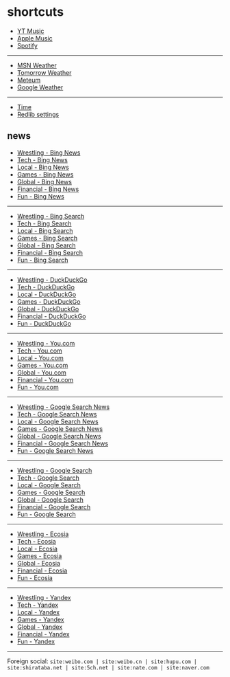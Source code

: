 # shortcuts

- [YT Music](https://music.youtube.com)
- [Apple Music](https://music.apple.com)
- [Spotify](https://open.spotify.com)

---

- [MSN Weather](https://www.msn.com/en-us/weather/maps/radar)
- [Tomorrow Weather](https://weather.tomorrow.io)
- [Meteum](https://meteum.ai/weather/search)
- [Google Weather](https://www.google.com/search?q=weather&udm=0&safe=off)

---

- [Time](https://time.is/?c=d3l1_3F_3j1_3Y1_3WXth2i2s.TAXfmrXc1Xo480Xz1Xa1Xb51ea29.4e4185.28571f.2d99db.abbd8.1bb85e.1c3b23Xw1Xv20240528Xh0Xi1XZ1XmXuXB1Xs0)
- [Redlib settings](https://redlib.freedit.eu/settings/restore/?theme=system&front_page=default&layout=card&wide=off&post_sort=top&comment_sort=top&show_nsfw=on&use_hls=off&hide_hls_notification=off&hide_awards=off&fixed_navbar=on&subscriptions=&filters=)

## news

- [Wrestling - Bing News](https://www.bing.com/news/search?q=%28ringsidenews+com%29+%7C+%28wrestlinginc+com%29+%7C+%28fightful+com%29+%7C+site%3Aringsidenews.com+%7C+site%3Awrestlinginc.com+%7C+site%3Afightful.com&qft=interval%3d"7")
- [Tech - Bing News](https://www.bing.com/news/search?q=msft+OR+aapl+OR+goog+OR+intc+OR+%28ai+generate%29+OR+%28ai+generative%29+OR+%28ai+model%29+OR+perplexity+OR+ios+OR+%22windows+11%22+OR+%22windows+10%22+OR+%22windows+update%22+OR+starlink%22+OR+starlink&qft=interval%3d"7")
- [Local - Bing News](https://www.bing.com/news/search?q=site%3Anewsinfo.inquirer.net+%7C+site%3Anews.abs-cbn.com%2Fnews+%7C+site%3Aphilstar.com%2Fnation+%7C+site%3Agmanetwork.com%2Fnews%2Ftopstories%2Fmetro+%7C+site%3Agmanetwork.com%2Fnews%2Ftopstories%2Fnation+%7C+site%3Asports.inquirer.net+%7C+site%3Aautoindustriya.com&qft=interval%3d"7")
- [Games - Bing News](https://www.bing.com/news/search?q=genshin+OR+valorant+OR+%22league+of+legends%22+OR+wuthering+OR+%22smash+bros%22+OR+ntes&qft=interval%3d"7")
- [Global - Bing News](https://www.bing.com/news/search?q=(channelnewsasia+com+world)+%7C+(france24+com+en+live+news)+%7C+(csmonitor+com+world)+%7C+(reuters+com+world)+%7C+site%3achannelnewsasia.com%2fworld+%7C+site%3afrance24.com%2fen%2flive-news+%7C+site%3acsmonitor.com&qft=interval%3d"7")
- [Financial - Bing News](https://www.bing.com/news/search?q=(benzinga+com+general+gaming)+%7c+site%3abenzinga.com%2fgeneral%2fgaming+%7c+((msft+%7c+aapl+%7c+goog+%7c+ntes+%7c+ttwo+%7c+intl+%7c+amd+%7c+tsm)+(site%3abenzinga.com+%7c+site%3ainvesting.com+%7c+site%3afinance.yahoo.com))&qft=interval%3d"7")
- [Fun - Bing News](https://www.bing.com/news/search?qft=interval%3d"7"&q=site%3Acaranddriver.com%2Fnews+%7C+site%3Aroadandtrack.com%2Fnews+%7C+site%3Ajalopnik.com+%7C+site%3Atopgear.com.ph%2Fnews+%7C+site%3Asoranews24.com)
<!-- Format: - [*queryTitle* - Bing News](https://www.bing.com/news/search?qft=interval%3d"7"&q=[query]) -->

---

- [Wrestling - Bing Search](https://www.bing.com/search?q=%28ringsidenews+com%29+%7C+%28wrestlinginc+com%29+%7C+%28fightful+com%29+%7C+site%3Aringsidenews.com+%7C+site%3Awrestlinginc.com+%7C+site%3Afightful.com&filters=ex1%3a%22ez1%22&mkt=en-US&setlang=en-us)
- [Tech - Bing Search](https://www.bing.com/search?q=msft+OR+aapl+OR+goog+OR+intc+OR+%28ai+generate%29+OR+%28ai+generative%29+OR+%28ai+model%29+OR+perplexity+OR+ios+OR+%22windows+11%22+OR+%22windows+10%22+OR+%22windows+update%22+OR+starlink%22+OR+starlink&filters=ex1%3a%22ez1%22&mkt=en-US&setlang=en-us)
- [Local - Bing Search](https://www.bing.com/search?q=site%3Anewsinfo.inquirer.net+%7C+site%3Anews.abs-cbn.com%2Fnews+%7C+site%3Aphilstar.com%2Fnation+%7C+site%3Agmanetwork.com%2Fnews%2Ftopstories%2Fmetro+%7C+site%3Agmanetwork.com%2Fnews%2Ftopstories%2Fnation+%7C+site%3Asports.inquirer.net+%7C+site%3Aautoindustriya.com&filters=ex1%3a%22ez1%22&mkt=en-US&setlang=en-us)
- [Games - Bing Search](https://www.bing.com/search?q=genshin+OR+valorant+OR+%22league+of+legends%22+OR+wuthering+OR+%22smash+bros%22+OR+ntes&filters=ex1%3a%22ez1%22&mkt=en-US&setlang=en-us)
- [Global - Bing Search](https://www.bing.com/search?q=(channelnewsasia+com+world)+%7C+(france24+com+en+live+news)+%7C+(csmonitor+com+world)+%7C+(reuters+com+world)+%7C+site%3achannelnewsasia.com%2fworld+%7C+site%3afrance24.com%2fen%2flive-news+%7C+site%3acsmonitor.com&filters=ex1%3a%22ez1%22&mkt=en-US&setlang=en-us)
- [Financial - Bing Search](https://www.bing.com/search?q=(benzinga+com+general+gaming)+%7c+site%3abenzinga.com%2fgeneral%2fgaming+%7c+((msft+%7c+aapl+%7c+goog+%7c+ntes+%7c+ttwo+%7c+intl+%7c+amd+%7c+tsm)+(site%3abenzinga.com+%7c+site%3ainvesting.com+%7c+site%3afinance.yahoo.com))&filters=ex1%3a%22ez1%22&mkt=en-US&setlang=en-us)
- [Fun - Bing Search](https://www.bing.com/search?filters=ex1%3a%22ez1%22&mkt=en-US&setlang=en-us&q=site%3Acaranddriver.com%2Fnews+%7C+site%3Aroadandtrack.com%2Fnews+%7C+site%3Ajalopnik.com+%7C+site%3Atopgear.com.ph%2Fnews+%7C+site%3Asoranews24.com)
<!-- Format: - [*queryTitle* - Bing Search](https://www.bing.com/search?filters=ex1%3a%22ez1%22&mkt=en-US&setlang=en-us&q=[query]) -->

---

- [Wrestling - DuckDuckGo](https://duckduckgo.com/?q=%28ringsidenews+com%29+%7C+%28wrestlinginc+com%29+%7C+%28fightful+com%29+%7C+site%3Aringsidenews.com+%7C+site%3Awrestlinginc.com+%7C+site%3Afightful.com&df=d&assist=true)
- [Tech - DuckDuckGo](https://duckduckgo.com/?q=msft+OR+aapl+OR+goog+OR+intc+OR+%28ai+generate%29+OR+%28ai+generative%29+OR+%28ai+model%29+OR+perplexity+OR+ios+OR+%22windows+11%22+OR+%22windows+10%22+OR+%22windows+update%22+OR+starlink%22+OR+starlink&df=d)
- [Local - DuckDuckGo](https://duckduckgo.com/?q=site%3Anewsinfo.inquirer.net+%7C+site%3Anews.abs-cbn.com%2Fnews+%7C+site%3Aphilstar.com%2Fnation+%7C+site%3Agmanetwork.com%2Fnews%2Ftopstories%2Fmetro+%7C+site%3Agmanetwork.com%2Fnews%2Ftopstories%2Fnation+%7C+site%3Asports.inquirer.net+%7C+site%3Aautoindustriya.com&df=d&assist=true)
- [Games - DuckDuckGo](https://duckduckgo.com/?q=genshin+OR+valorant+OR+%22league+of+legends%22+OR+wuthering+OR+%22smash+bros%22+OR+ntes&df=d&assist=true)
- [Global - DuckDuckGo](https://duckduckgo.com/?q=(channelnewsasia+com+world)+%7C+(france24+com+en+live+news)+%7C+(csmonitor+com+world)+%7C+(reuters+com+world)+%7C+site%3achannelnewsasia.com%2fworld+%7C+site%3afrance24.com%2fen%2flive-news+%7C+site%3acsmonitor.com&df=d&assist=true)
- [Financial - DuckDuckGo](https://duckduckgo.com/?q=(benzinga+com+general+gaming)+%7c+site%3abenzinga.com%2fgeneral%2fgaming+%7c+((msft+%7c+aapl+%7c+goog+%7c+ntes+%7c+ttwo+%7c+intl+%7c+amd+%7c+tsm)+(site%3abenzinga.com+%7c+site%3ainvesting.com+%7c+site%3afinance.yahoo.com))&df=d&assist=true)
- [Fun - DuckDuckGo](https://duckduckgo.com/?df=d&assist=true&q=site%3Acaranddriver.com%2Fnews+%7C+site%3Aroadandtrack.com%2Fnews+%7C+site%3Ajalopnik.com+%7C+site%3Atopgear.com.ph%2Fnews+%7C+site%3Asoranews24.com)
<!-- Format: - [*queryTitle* - DuckDuckGo](https://duckduckgo.com/?df=d&assist=true&q=[query]) -->

---

- [Wrestling - You.com](https://you.com/search?q=%28ringsidenews+com%29+%7C+%28wrestlinginc+com%29+%7C+%28fightful+com%29+%7C+site%3Aringsidenews.com+%7C+site%3Awrestlinginc.com+%7C+site%3Afightful.com)
- [Tech - You.com](https://you.com/search?q=msft+OR+aapl+OR+goog+OR+intc+OR+%28ai+generate%29+OR+%28ai+generative%29+OR+%28ai+model%29+OR+perplexity+OR+ios+OR+%22windows+11%22+OR+%22windows+10%22+OR+%22windows+update%22+OR+starlink%22+OR+starlink)
- [Local - You.com](https://you.com/search?q=site%3Anewsinfo.inquirer.net+%7C+site%3Anews.abs-cbn.com%2Fnews+%7C+site%3Aphilstar.com%2Fnation+%7C+site%3Agmanetwork.com%2Fnews%2Ftopstories%2Fmetro+%7C+site%3Agmanetwork.com%2Fnews%2Ftopstories%2Fnation+%7C+site%3Asports.inquirer.net+%7C+site%3Aautoindustriya.com)
- [Games - You.com](https://you.com/search?q=genshin+OR+valorant+OR+%22league+of+legends%22+OR+wuthering+OR+%22smash+bros%22+OR+ntes)
- [Global - You.com](https://you.com/search?q=(channelnewsasia+com+world)+%7C+(france24+com+en+live+news)+%7C+(csmonitor+com+world)+%7C+(reuters+com+world)+%7C+site%3achannelnewsasia.com%2fworld+%7C+site%3afrance24.com%2fen%2flive-news+%7C+site%3acsmonitor.com)
- [Financial - You.com](https://you.com/search?q=(benzinga+com+general+gaming)+%7c+site%3abenzinga.com%2fgeneral%2fgaming+%7c+((msft+%7c+aapl+%7c+goog+%7c+ntes+%7c+ttwo+%7c+intl+%7c+amd+%7c+tsm)+(site%3abenzinga.com+%7c+site%3ainvesting.com+%7c+site%3afinance.yahoo.com)))
- [Fun - You.com](https://you.com/search?q=site%3Acaranddriver.com%2Fnews+%7C+site%3Aroadandtrack.com%2Fnews+%7C+site%3Ajalopnik.com+%7C+site%3Atopgear.com.ph%2Fnews+%7C+site%3Asoranews24.com)
<!-- Format: - [*queryTitle* - You.com](https://you.com/search?q=[query]) -->

---

- [Wrestling - Google Search News](https://www.google.com/search?safe=off&tbm=nws&tbs=qdr:d&q=%28ringsidenews+com%29+%7C+%28wrestlinginc+com%29+%7C+%28fightful+com%29+%7C+site%3Aringsidenews.com+%7C+site%3Awrestlinginc.com+%7C+site%3Afightful.com)
- [Tech - Google Search News](https://www.google.com/search?safe=off&tbm=nws&tbs=qdr:d&q=msft+OR+aapl+OR+goog+OR+intc+OR+%28ai+generate%29+OR+%28ai+generative%29+OR+%28ai+model%29+OR+perplexity+OR+ios+OR+%22windows+11%22+OR+%22windows+10%22+OR+%22windows+update%22+OR+starlink%22+OR+starlink)
- [Local - Google Search News](https://www.google.com/search?safe=off&tbm=nws&tbs=qdr:d&q=site%3Anewsinfo.inquirer.net+%7C+site%3Anews.abs-cbn.com%2Fnews+%7C+site%3Aphilstar.com%2Fnation+%7C+site%3Agmanetwork.com%2Fnews%2Ftopstories%2Fmetro+%7C+site%3Agmanetwork.com%2Fnews%2Ftopstories%2Fnation+%7C+site%3Asports.inquirer.net+%7C+site%3Aautoindustriya.com)
- [Games - Google Search News](https://www.google.com/search?safe=off&tbm=nws&tbs=qdr:d&q=genshin+OR+valorant+OR+%22league+of+legends%22+OR+wuthering+OR+%22smash+bros%22+OR+ntes)
- [Global - Google Search News](https://www.google.com/search?safe=off&tbm=nws&tbs=qdr:d&q=(channelnewsasia+com+world)+%7C+(france24+com+en+live+news)+%7C+(csmonitor+com+world)+%7C+(reuters+com+world)+%7C+site%3achannelnewsasia.com%2fworld+%7C+site%3afrance24.com%2fen%2flive-news+%7C+site%3acsmonitor.com)
- [Financial - Google Search News](https://www.google.com/search?safe=off&tbm=nws&tbs=qdr:d&q=(benzinga+com+general+gaming)+%7c+site%3abenzinga.com%2fgeneral%2fgaming+%7c+((msft+%7c+aapl+%7c+goog+%7c+ntes+%7c+ttwo+%7c+intl+%7c+amd+%7c+tsm)+(site%3abenzinga.com+%7c+site%3ainvesting.com+%7c+site%3afinance.yahoo.com)))
- [Fun - Google Search News](https://www.google.com/search?safe=off&tbm=nws&tbs=qdr:d&q=site%3Acaranddriver.com%2Fnews+%7C+site%3Aroadandtrack.com%2Fnews+%7C+site%3Ajalopnik.com+%7C+site%3Atopgear.com.ph%2Fnews+%7C+site%3Asoranews24.com)
<!-- Format: - [*queryTitle* - Google Search News](https://www.google.com/search?safe=off&tbm=nws&tbs=qdr:d&q=[query]) -->

---

- [Wrestling - Google Search](https://www.google.com/search?q=%28ringsidenews+com%29+%7C+%28wrestlinginc+com%29+%7C+%28fightful+com%29+%7C+site%3Aringsidenews.com+%7C+site%3Awrestlinginc.com+%7C+site%3Afightful.com&tbs=qdr:d&safe=off&filter=0)
- [Tech - Google Search](https://www.google.com/search?q=msft+OR+aapl+OR+goog+OR+intc+OR+%28ai+generate%29+OR+%28ai+generative%29+OR+%28ai+model%29+OR+perplexity+OR+ios+OR+%22windows+11%22+OR+%22windows+10%22+OR+%22windows+update%22+OR+starlink%22+OR+starlink&tbs=qdr:d&safe=off&filter=0)
- [Local - Google Search](https://www.google.com/search?q=site%3Anewsinfo.inquirer.net+%7C+site%3Anews.abs-cbn.com%2Fnews+%7C+site%3Aphilstar.com%2Fnation+%7C+site%3Agmanetwork.com%2Fnews%2Ftopstories%2Fmetro+%7C+site%3Agmanetwork.com%2Fnews%2Ftopstories%2Fnation+%7C+site%3Asports.inquirer.net+%7C+site%3Aautoindustriya.com&tbs=qdr:d&safe=off&filter=0)
- [Games - Google Search](https://www.google.com/search?q=genshin+OR+valorant+OR+%22league+of+legends%22+OR+wuthering+OR+%22smash+bros%22+OR+ntes&tbs=qdr:d&safe=off&filter=0)
- [Global - Google Search](https://www.google.com/search?q=(channelnewsasia+com+world)+%7C+(france24+com+en+live+news)+%7C+(csmonitor+com+world)+%7C+(reuters+com+world)+%7C+site%3achannelnewsasia.com%2fworld+%7C+site%3afrance24.com%2fen%2flive-news+%7C+site%3acsmonitor.com&tbs=qdr:d&safe=off&filter=0)
- [Financial - Google Search](https://www.google.com/search?q=(benzinga+com+general+gaming)+%7c+site%3abenzinga.com%2fgeneral%2fgaming+%7c+((msft+%7c+aapl+%7c+goog+%7c+ntes+%7c+ttwo+%7c+intl+%7c+amd+%7c+tsm)+(site%3abenzinga.com+%7c+site%3ainvesting.com+%7c+site%3afinance.yahoo.com))&tbs=qdr:d&safe=off&filter=0)
- [Fun - Google Search](https://www.google.com/search?tbs=qdr:d&safe=off&q=site%3Acaranddriver.com%2Fnews+%7C+site%3Aroadandtrack.com%2Fnews+%7C+site%3Ajalopnik.com+%7C+site%3Atopgear.com.ph%2Fnews+%7C+site%3Asoranews24.com)
<!-- Format: - [*queryTitle* - Google Search](https://www.google.com/search?tbs=qdr:d&safe=off&q=[query]) -->

---

- [Wrestling - Ecosia](https://www.ecosia.org/search?q=%28ringsidenews+com%29+%7C+%28wrestlinginc+com%29+%7C+%28fightful+com%29+%7C+site%3Aringsidenews.com+%7C+site%3Awrestlinginc.com+%7C+site%3Afightful.com&freshness=day)
- [Tech - Ecosia](https://www.ecosia.org/search?q=msft+OR+aapl+OR+goog+OR+intc+OR+%28ai+generate%29+OR+%28ai+generative%29+OR+%28ai+model%29+OR+perplexity+OR+ios+OR+%22windows+11%22+OR+%22windows+10%22+OR+%22windows+update%22+OR+starlink%22+OR+starlink&freshness=day)
- [Local - Ecosia](https://www.ecosia.org/search?q=site%3Anewsinfo.inquirer.net+%7C+site%3Anews.abs-cbn.com%2Fnews+%7C+site%3Aphilstar.com%2Fnation+%7C+site%3Agmanetwork.com%2Fnews%2Ftopstories%2Fmetro+%7C+site%3Agmanetwork.com%2Fnews%2Ftopstories%2Fnation+%7C+site%3Asports.inquirer.net+%7C+site%3Aautoindustriya.com&freshness=day)
- [Games - Ecosia](https://www.ecosia.org/search?q=genshin+OR+valorant+OR+%22league+of+legends%22+OR+wuthering+OR+%22smash+bros%22+OR+ntes&freshness=day)
- [Global - Ecosia](https://www.ecosia.org/search?q=(channelnewsasia+com+world)+%7C+(france24+com+en+live+news)+%7C+(csmonitor+com+world)+%7C+(reuters+com+world)+%7C+site%3achannelnewsasia.com%2fworld+%7C+site%3afrance24.com%2fen%2flive-news+%7C+site%3acsmonitor.com&freshness=day)
- [Financial - Ecosia](https://www.ecosia.org/search?q=(benzinga+com+general+gaming)+%7c+site%3abenzinga.com%2fgeneral%2fgaming+%7c+((msft+%7c+aapl+%7c+goog+%7c+ntes+%7c+ttwo+%7c+intl+%7c+amd+%7c+tsm)+(site%3abenzinga.com+%7c+site%3ainvesting.com+%7c+site%3afinance.yahoo.com))&freshness=day)
- [Fun - Ecosia](ttps://www.ecosia.org/search?freshness=day&q=site%3Acaranddriver.com%2Fnews+%7C+site%3Aroadandtrack.com%2Fnews+%7C+site%3Ajalopnik.com+%7C+site%3Atopgear.com.ph%2Fnews+%7C+site%3Asoranews24.com)
<!-- Format: - [*queryTitle* - Ecosia](ttps://www.ecosia.org/search?freshness=day&q=[query]) -->

---

- [Wrestling - Yandex](https://yandex.com/search/?text=%28ringsidenews+com%29+%7C+%28wrestlinginc+com%29+%7C+%28fightful+com%29+%7C+site%3Aringsidenews.com+%7C+site%3Awrestlinginc.com+%7C+site%3Afightful.com&within=77&noreask=1)
- [Tech - Yandex](https://yandex.com/search/?text=msft+OR+aapl+OR+goog+OR+intc+OR+%28ai+generate%29+OR+%28ai+generative%29+OR+%28ai+model%29+OR+perplexity+OR+ios+OR+%22windows+11%22+OR+%22windows+10%22+OR+%22windows+update%22+OR+starlink%22+OR+starlink&within=77&noreask=1)
- [Local - Yandex](https://yandex.com/search/?text=site%3Anewsinfo.inquirer.net+%7C+site%3Anews.abs-cbn.com%2Fnews+%7C+site%3Aphilstar.com%2Fnation+%7C+site%3Agmanetwork.com%2Fnews%2Ftopstories%2Fmetro+%7C+site%3Agmanetwork.com%2Fnews%2Ftopstories%2Fnation+%7C+site%3Asports.inquirer.net+%7C+site%3Aautoindustriya.com&within=77&noreask=1)
- [Games - Yandex](https://yandex.com/search/?text=genshin+OR+valorant+OR+%22league+of+legends%22+OR+wuthering+OR+%22smash+bros%22+OR+ntes&within=77&noreask=1)
- [Global - Yandex](https://yandex.com/search/?text=(channelnewsasia+com+world)+%7C+(france24+com+en+live+news)+%7C+(csmonitor+com+world)+%7C+(reuters+com+world)+%7C+site%3achannelnewsasia.com%2fworld+%7C+site%3afrance24.com%2fen%2flive-news+%7C+site%3acsmonitor.com&within=77&noreask=1)
- [Financial - Yandex](https://yandex.com/search/?text=(benzinga+com+general+gaming)+%7c+site%3abenzinga.com%2fgeneral%2fgaming+%7c+((msft+%7c+aapl+%7c+goog+%7c+ntes+%7c+ttwo+%7c+intl+%7c+amd+%7c+tsm)+(site%3abenzinga.com+%7c+site%3ainvesting.com+%7c+site%3afinance.yahoo.com))&within=77&noreask=1)
- [Fun - Yandex](https://yandex.com/search/?within=77&noreask=1&text=site%3Acaranddriver.com%2Fnews+%7C+site%3Aroadandtrack.com%2Fnews+%7C+site%3Ajalopnik.com+%7C+site%3Atopgear.com.ph%2Fnews+%7C+site%3Asoranews24.com)
<!-- Format: - [*queryTitle* - Yandex](https://yandex.com/search/?within=77&noreask=1&text=[query]) -->

<!-- - [*queryTitle* - Brave Search](https://search.brave.com/search?tf=pd&q=[query]) -->
<!-- - [*queryTitle* - swisscows.com](https://swisscows.com/en/web?freshness=Day&query[query]) -->
<!-- [*queryTitle* - Baidu](https://www.baidu.com/s?gpc=stf%3D1720245017%2C1720331417%7Cstftype%3D1&wd=[query]) -->

---

Foreign social: `site:weibo.com | site:weibo.cn | site:hupu.com | site:shirataba.net | site:5ch.net | site:nate.com | site:naver.com`
